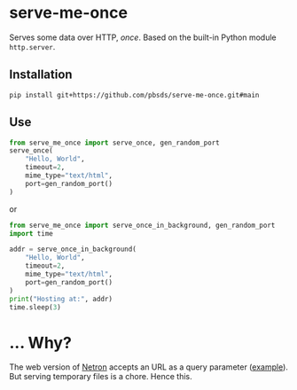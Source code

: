 # serve-me-once

Serves some data over HTTP, _once_.
Based on the built-in Python module `http.server`.


## Installation

	pip install git+https://github.com/pbsds/serve-me-once.git#main

## Use

```python
from serve_me_once import serve_once, gen_random_port
serve_once(
	"Hello, World",
	timeout=2,
	mime_type="text/html",
	port=gen_random_port()
)
```

or

```python
from serve_me_once import serve_once_in_background, gen_random_port
import time

addr = serve_once_in_background(
	"Hello, World",
	timeout=2,
	mime_type="text/html",
	port=gen_random_port()
)
print("Hosting at:", addr)
time.sleep(3)
```


# ... Why?

The web version of [Netron](https://github.com/lutzroeder/netron) accepts an URL as a query parameter ([example](https://netron.app/?url=https://media.githubusercontent.com/media/onnx/models/master/vision/classification/squeezenet/model/squeezenet1.0-3.onnx)).
But serving temporary files is a chore.
Hence this.
